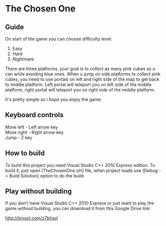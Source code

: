 # The Chosen One

## Guide

On start of the game you can choose difficulty level: 

1. Easy
2. Hard
3. Nightmare

There are three platforms, your goal is to collect as many pink cubes as u can while avoiding blue ones.
When u jump on side platforms to collect pink cubes, you need to use portals on left and right side of the map to get back to middle platform.
Left portal will teleport you on left side of the middle platform, right portal will teleport you on right side of the middle platform.

It's pretty simple so i hope you enjoy the game.

## Keyboard controls

Move left - Left arrow key  
Move right - Right arrow key  
Jump - Z key  

## How to build

To build this project you need Visual Studio C++ 2010 Express edition. To build it, just open [TheChosenOne.sln] file,
when project loads use [Debug -> Build Solution] option to do the build.

## Play without building

If you don't have Visual Studio C++ 2010 Express or just want to play the game without building, you can download it from this Google Drive link:

http://tinyurl.com/z7bhsyl
